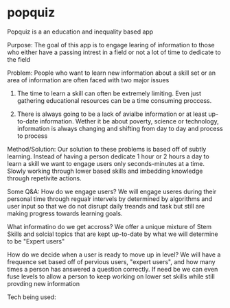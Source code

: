 # popquiz

Popquiz is a an education and inequality based app

Purpose: 
The goal of this app is to engage learing of information
to those who either have a passing intrest in a field
or not a lot of time to dedicate to the field

Problem:
People who want to learn new information about a skill
set or an area of information are often faced with two major issues

1) The time to learn a skill can often be extremely limiting. 
   Even just gathering educational resources can be a time consuming proccess.
   
2) There is always going to be a lack of avialbe information or at least up-to-date
   information. Wether it be about poverty, science or technology, information is 
   always changing and shifting from day to day and process to process
   
   
Method/Solution:
Our solution to these problems is based off of subtly learning.  Instead of having a
person dedicate 1 hour or 2 hours a day  to learn a skill we want to engage users only
seconds-minutes at a time.  Slowly working through lower based skills and imbedding 
knowledge through repetivite actions.

Some Q&A:
How do we engage users?
We will engage useres during their personal time through regualr intervels by 
determined by algorithms and user input so that we do not disrupt daily treands
and task but still are making progress towards learning goals.

What informatino do we get accross?
We offer a unique mixture of Stem Skills and solcial topics that are kept 
up-to-date by what we will determine to be "Expert users"

How do we decide when a user is ready to move up in level?
We will have a frequence set based off of pervious users, "expert users",
and how many times a person has answered a question correctly.
If need be we can even fuse levels to allow a person to keep working on 
lower set skills while still provding new information

Tech being used:


